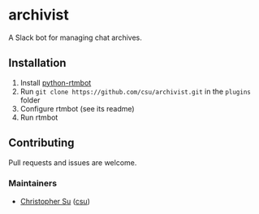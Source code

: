 # archivist

A Slack bot for managing chat archives.

## Installation
1. Install [python-rtmbot](https://github.com/slackhq/python-rtmbot)
2. Run `git clone https://github.com/csu/archivist.git` in the `plugins` folder
3. Configure rtmbot (see its readme)
4. Run rtmbot

## Contributing
Pull requests and issues are welcome.

### Maintainers
* [Christopher Su](https://christopher.su) ([csu](https://github.com/csu))
